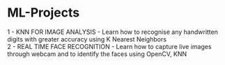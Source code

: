 # ML-Projects
1 - KNN FOR IMAGE ANALYSIS -  Learn how to recognise any handwritten digits with greater accuracy using K Nearest Neighbors        
2 - REAL TIME FACE RECOGNITION - Learn how to capture live images through webcam and to identify the faces using OpenCV, KNN
